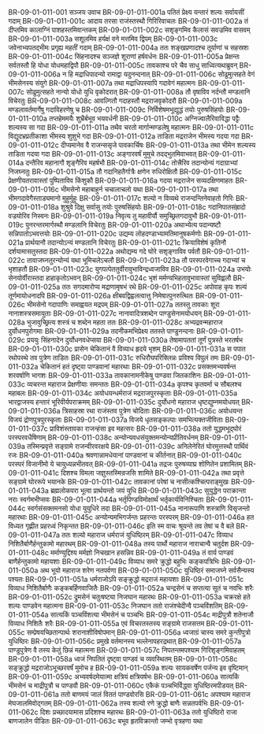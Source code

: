 BR-09-01-011-001	सञ्जय उवाच
BR-09-01-011-001a	पतितं प्रेक्ष्य यन्तारं शल्यः सर्वायसीं गदाम्
BR-09-01-011-001c	आदाय तरसा राजंस्तस्थौ गिरिरिवाचलः
BR-09-01-011-002a	तं दीप्तमिव कालाग्निं पाशहस्तमिवान्तकम्
BR-09-01-011-002c	सशृङ्गमिव कैलासं सवज्रमिव वासवम्
BR-09-01-011-003a	सशूलमिव हर्यक्षं वने मत्तमिव द्विपम्
BR-09-01-011-003c	जवेनाभ्यपतद्भीमः प्रगृह्य महतीं गदाम्
BR-09-01-011-004a	ततः शङ्खप्रणादश्च तूर्याणां च सहस्रशः
BR-09-01-011-004c	सिंहनादश्च सञ्जज्ञे शूराणां हर्षवर्धनः
BR-09-01-011-005a	प्रेक्षन्तः सर्वतस्तौ हि योधा योधमहाद्विपौ
BR-09-01-011-005c	तावकाश्च परे चैव साधु साध्वित्यथाब्रुवन्
BR-09-01-011-006a	न हि मद्राधिपादन्यो रामाद्वा यदुनन्दनात्
BR-09-01-011-006c	सोढुमुत्सहते वेगं भीमसेनस्य संयुगे
BR-09-01-011-007a	तथा मद्राधिपस्यापि गदावेगं महात्मनः
BR-09-01-011-007c	सोढुमुत्सहते नान्यो योधो युधि वृकोदरात्
BR-09-01-011-008a	तौ वृषाविव नर्दन्तौ मण्डलानि विचेरतुः
BR-09-01-011-008c	आवल्गितौ गदाहस्तौ मद्रराजवृकोदरौ
BR-09-01-011-009a	मण्डलावर्तमार्गेषु गदाविहरणेषु च
BR-09-01-011-009c	निर्विशेषमभूद्युद्धं तयोः पुरुषसिंहयोः
BR-09-01-011-010a	तप्तहेममयैः शुभ्रैर्बभूव भयवर्धनी
BR-09-01-011-010c	अग्निज्वालैरिवाविद्धा पट्टैः शल्यस्य सा गदा
BR-09-01-011-011a	तथैव चरतो मार्गान्मण्डलेषु महात्मनः
BR-09-01-011-011c	विद्युदभ्रप्रतीकाशा भीमस्य शुशुभे गदा
BR-09-01-011-012a	ताडिता मद्रराजेन भीमस्य गदया गदा
BR-09-01-011-012c	दीप्यमानेव वै राजन्ससृजे पावकार्चिषः
BR-09-01-011-013a	तथा भीमेन शल्यस्य ताडिता गदया गदा
BR-09-01-011-013c	अङ्गारवर्षं मुमुचे तदद्भुतमिवाभवत्
BR-09-01-011-014a	दन्तैरिव महानागौ शृङ्गैरिव महर्षभौ
BR-09-01-011-014c	तोत्त्रैरिव तदान्योन्यं गदाग्राभ्यां निजघ्नतुः
BR-09-01-011-015a	तौ गदानिहतैर्गात्रैः क्षणेन रुधिरोक्षितौ
BR-09-01-011-015c	प्रेक्षणीयतरावास्तां पुष्पिताविव किंशुकौ
BR-09-01-011-016a	गदया मद्रराजेन सव्यदक्षिणमाहतः
BR-09-01-011-016c	भीमसेनो महाबाहुर्न चचालाचलो यथा
BR-09-01-011-017a	तथा भीमगदावेगैस्ताड्यमानो मुहुर्मुहुः
BR-09-01-011-017c	शल्यो न विव्यथे राजन्दन्तिनेवाहतो गिरिः
BR-09-01-011-018a	शुश्रुवे दिक्षु सर्वासु तयोः पुरुषसिंहयोः
BR-09-01-011-018c	गदानिपातसंह्रादो वज्रयोरिव निस्वनः
BR-09-01-011-019a	निवृत्य तु महावीर्यौ समुच्छ्रितगदावुभौ
BR-09-01-011-019c	पुनरन्तरमार्गस्थौ मण्डलानि विचेरतुः
BR-09-01-011-020a	अथाभ्येत्य पदान्यष्टौ सन्निपातोऽभवत्तयोः
BR-09-01-011-020c	उद्यम्य लोहदण्डाभ्यामतिमानुषकर्मणोः
BR-09-01-011-021a	प्रार्थयानौ तदान्योऽन्यं मण्डलानि विचेरतुः
BR-09-01-011-021c	क्रियाविशेषं कृतिनौ दर्शयामासतुस्तदा
BR-09-01-011-022a	अथोद्यम्य गदे घोरे सशृङ्गाविव पर्वतौ
BR-09-01-011-022c	तावाजघ्नतुरन्योन्यं यथा भूमिचलेऽचलौ
BR-09-01-011-023a	तौ परस्परवेगाच्च गदाभ्यां च भृशाहतौ
BR-09-01-011-023c	युगपत्पेततुर्वीरावुभाविन्द्रध्वजाविव
BR-09-01-011-024a	उभयोः सेनयोर्वीरास्तदा हाहाकृतोऽभवन्
BR-09-01-011-024c	भृशं मर्मण्यभिहतावुभावास्तां सुविह्वलौ
BR-09-01-011-025a	ततः सगदमारोप्य मद्राणामृषभं रथे
BR-09-01-011-025c	अपोवाह कृपः शल्यं तूर्णमायोधनादपि
BR-09-01-011-026a	क्षीबवद्विह्वलत्वात्तु निमेषात्पुनरुत्थितः
BR-09-01-011-026c	भीमसेनो गदापाणिः समाह्वयत मद्रपम्
BR-09-01-011-027a	ततस्तु तावकाः शूरा नानाशस्त्रसमायुताः
BR-09-01-011-027c	नानावादित्रशब्देन पाण्डुसेनामयोधयन्
BR-09-01-011-028a	भुजावुच्छ्रित्य शस्त्रं च शब्देन महता ततः
BR-09-01-011-028c	अभ्यद्रवन्महाराज दुर्योधनपुरोगमाः
BR-09-01-011-029a	तदनीकमभिप्रेक्ष्य ततस्ते पाण्डुनन्दनाः
BR-09-01-011-029c	प्रययुः सिंहनादेन दुर्योधनवधेप्सया
BR-09-01-011-030a	तेषामापततां तूर्णं पुत्रस्ते भरतर्षभ
BR-09-01-011-030c	प्रासेन चेकितानं वै विव्याध हृदये भृशम्
BR-09-01-011-031a	स पपात रथोपस्थे तव पुत्रेण ताडितः
BR-09-01-011-031c	रुधिरौघपरिक्लिन्नः प्रविश्य विपुलं तमः
BR-09-01-011-032a	चेकितानं हतं दृष्ट्वा पाण्डवानां महारथाः
BR-09-01-011-032c	प्रसक्तमभ्यवर्षन्त शरवर्षाणि भागशः
BR-09-01-011-033a	तावकानामनीकेषु पाण्डवा जितकाशिनः
BR-09-01-011-033c	व्यचरन्त महाराज प्रेक्षणीयाः समन्ततः
BR-09-01-011-034a	कृपश्च कृतवर्मा च सौबलश्च महाबलः
BR-09-01-011-034c	अयोधयन्धर्मराजं मद्रराजपुरस्कृताः
BR-09-01-011-035a	भारद्वाजस्य हन्तारं भूरिवीर्यपराक्रमम्
BR-09-01-011-035c	दुर्योधनो महाराज धृष्टद्युम्नमयोधयत्
BR-09-01-011-036a	त्रिसाहस्रा रथा राजंस्तव पुत्रेण चोदिताः
BR-09-01-011-036c	अयोधयन्त विजयं द्रोणपुत्रपुरस्कृताः
BR-09-01-011-037a	विजये धृतसङ्कल्पाः समभित्यक्तजीविताः
BR-09-01-011-037c	प्राविशंस्तावका राजन्हंसा इव महत्सरः
BR-09-01-011-038a	ततो युद्धमभूद्घोरं परस्परवधैषिणाम्
BR-09-01-011-038c	अन्योन्यवधसंयुक्तमन्योन्यप्रीतिवर्धनम्
BR-09-01-011-039a	तस्मिन्प्रवृत्ते सङ्ग्रामे राजन्वीरवरक्षये
BR-09-01-011-039c	अनिलेनेरितं घोरमुत्तस्थौ पार्थिवं रजः
BR-09-01-011-040a	श्रवणान्नामधेयानां पाण्डवानां च कीर्तनात्
BR-09-01-011-040c	परस्परं विजानीमो ये चायुध्यन्नभीतवत्
BR-09-01-011-041a	तद्रजः पुरुषव्याघ्र शोणितेन प्रशामितम्
BR-09-01-011-041c	दिशश्च विमला जज्ञुस्तस्मिन्रजसि शामिते
BR-09-01-011-042a	तथा प्रवृत्ते सङ्ग्रामे घोररूपे भयानके
BR-09-01-011-042c	तावकानां परेषां च नासीत्कश्चित्पराङ्मुखः
BR-09-01-011-043a	ब्रह्मलोकपरा भूत्वा प्रार्थयन्तो जयं युधि
BR-09-01-011-043c	सुयुद्धेन पराक्रान्ता नराः स्वर्गमभीप्सवः
BR-09-01-011-044a	भर्तृपिण्डविमोक्षार्थं भर्तृकार्यविनिश्चिताः
BR-09-01-011-044c	स्वर्गसंसक्तमनसो योधा युयुधिरे तदा
BR-09-01-011-045a	नानारूपाणि शस्त्राणि विसृजन्तो महारथाः
BR-09-01-011-045c	अन्योन्यमभिगर्जन्तः प्रहरन्तः परस्परम्
BR-09-01-011-046a	हत विध्यत गृह्णीत प्रहरध्वं निकृन्तत
BR-09-01-011-046c	इति स्म वाचः श्रूयन्ते तव तेषां च वै बले
BR-09-01-011-047a	ततः शल्यो महाराज धर्मराजं युधिष्ठिरम्
BR-09-01-011-047c	विव्याध निशितैर्बाणैर्हन्तुकामो महारथम्
BR-09-01-011-048a	तस्य पार्थो महाराज नाराचान्वै चतुर्दश
BR-09-01-011-048c	मर्माण्युद्दिश्य मर्मज्ञो निचखान हसन्निव
BR-09-01-011-049a	तं वार्य पाण्डवं बाणैर्हन्तुकामो महायशाः
BR-09-01-011-049c	विव्याध समरे क्रुद्धो बहुभिः कङ्कपत्रिभिः
BR-09-01-011-050a	अथ भूयो महाराज शरेण नतपर्वणा
BR-09-01-011-050c	युधिष्ठिरं समाजघ्ने सर्वसैन्यस्य पश्यतः
BR-09-01-011-051a	धर्मराजोऽपि सङ्क्रुद्धो मद्रराजं महायशाः
BR-09-01-011-051c	विव्याध निशितैर्बाणैः कङ्कबर्हिणवाजितैः
BR-09-01-011-052a	चन्द्रसेनं च सप्तत्या सूतं च नवभिः शरैः
BR-09-01-011-052c	द्रुमसेनं चतुःषष्ट्या निजघान महारथः
BR-09-01-011-053a	चक्ररक्षे हते शल्यः पाण्डवेन महात्मना
BR-09-01-011-053c	निजघान ततो राजंश्चेदीन्वै पञ्चविंशतिम्
BR-09-01-011-054a	सात्यकिं पञ्चविंशत्या भीमसेनं च पञ्चभिः
BR-09-01-011-054c	माद्रीपुत्रौ शतेनाजौ विव्याध निशितैः शरैः
BR-09-01-011-055a	एवं विचरतस्तस्य सङ्ग्रामे राजसत्तम
BR-09-01-011-055c	सम्प्रेषयच्छितान्पार्थः शरानाशीविषोपमान्
BR-09-01-011-056a	ध्वजाग्रं चास्य समरे कुन्तीपुत्रो युधिष्ठिरः
BR-09-01-011-056c	प्रमुखे वर्तमानस्य भल्लेनापहरद्रथात्
BR-09-01-011-057a	पाण्डुपुत्रेण वै तस्य केतुं छिन्नं महात्मना
BR-09-01-011-057c	निपतन्तमपश्याम गिरिशृङ्गमिवाहतम्
BR-09-01-011-058a	ध्वजं निपतितं दृष्ट्वा पाण्डवं च व्यवस्थितम्
BR-09-01-011-058c	सङ्क्रुद्धो मद्रराजोऽभूच्छरवर्षं मुमोच ह
BR-09-01-011-059a	शल्यः सायकवर्षेण पर्जन्य इव वृष्टिमान्
BR-09-01-011-059c	अभ्यवर्षदमेयात्मा क्षत्रियं क्षत्रियर्षभः
BR-09-01-011-060a	सात्यकिं भीमसेनं च माद्रीपुत्रौ च पाण्डवौ
BR-09-01-011-060c	एकैकं पञ्चभिर्विद्ध्वा युधिष्ठिरमपीडयत्
BR-09-01-011-061a	ततो बाणमयं जालं विततं पाण्डवोरसि
BR-09-01-011-061c	अपश्याम महाराज मेघजालमिवोद्गतम्
BR-09-01-011-062a	तस्य शल्यो रणे क्रुद्धो बाणैः सन्नतपर्वभिः
BR-09-01-011-062c	दिशः प्रच्छादयामास प्रदिशश्च महारथः
BR-09-01-011-063a	ततो युधिष्ठिरो राजा बाणजालेन पीडितः
BR-09-01-011-063c	बभूव हृतविक्रान्तो जम्भो वृत्रहणा यथा
